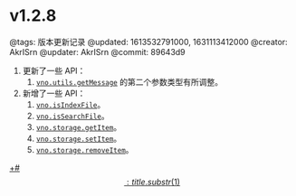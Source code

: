 # v1.2.8

@tags: 版本更新记录
@updated: 1613532791000, 1631113412000
@creator: AkrISrn
@updater: AkrISrn
@commit: 89643d9

1. 更新了一些 API：
    1. [`vno.utils.getMessage`](/zh/api/utils.md "#") 的第二个参数类型有所调整。
1. 新增了一些 API：
    1. [`vno.isIndexFile`](/zh/api/vno.md "#")。
    1. [`vno.isSearchFile`](/zh/api/vno.md "#")。
    1. [`vno.storage.getItem`](/zh/api/storage.md "#")。
    1. [`vno.storage.setItem`](/zh/api/storage.md "#")。
    1. [`vno.storage.removeItem`](/zh/api/storage.md "#")。

[+#$$: title.substr(1) $$](/zh/releases/download.md)
